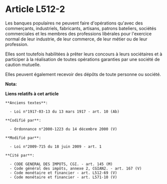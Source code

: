 # Article L512-2

Les banques populaires ne peuvent faire d'opérations qu'avec des commerçants, industriels, fabricants, artisans, patrons
bateliers, sociétés commerciales et les membres des professions libérales pour l'exercice normal de leur industrie, de leur
commerce, de leur métier ou de leur profession.

Elles sont toutefois habilitées à prêter leurs concours à leurs sociétaires et à participer à la réalisation de toutes
opérations garanties par une société de caution mutuelle.

Elles peuvent également recevoir des dépôts de toute personne ou société.

**Nota:**



**Liens relatifs à cet article**

	**Anciens textes**:

	  - Loi n°1917-03-13 du 13 mars 1917 - art. 10 (Ab)

	**Codifié par**:

	  - Ordonnance n°2000-1223 du 14 décembre 2000 (V)

	**Modifié par**:

	  - Loi n°2009-715 du 18 juin 2009 - art. 1

	**Cité par**:

	  - CODE GENERAL DES IMPOTS, CGI. - art. 145 (M)
	  - Code général des impôts, annexe 2, CGIAN2. - art. 167 (V)
	  - Code monétaire et financier - art. L512-69 (V)
	  - Code monétaire et financier - art. L571-10 (V)
